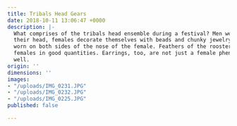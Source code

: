 ```yaml
---
title: Tribals Head Gears
date: 2018-10-11 13:06:47 +0000
description: |-
  What comprises of the tribals head ensemble during a festival? Men wear bison horns on both sides of
  their head, females decorate themselves with beads and chunky jewelry. Don’t miss out on the studs
  worn on both sides of the nose of the female. Feathers of the rooster are adorned by the males and the
  females in good quantities. Earrings, too, are not just a female phenomenon but worn by the males as
  well.
origin: ''
dimensions: ''
images:
- "/uploads/IMG_0231.JPG"
- "/uploads/IMG_0232.JPG"
- "/uploads/IMG_0225.JPG"
published: false

---
```

